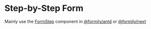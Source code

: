 # Step-by-Step Form

Mainly use the [FormStep](https://antd.formilyjs.org/components/form-step) component in [@formily/antd](https://antd.formilyjs.org) or [@formily/next](ttps://next.formilyjs.org)
